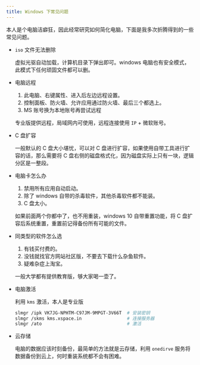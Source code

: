 ```yaml
---
title: Windows 下常见问题
---
```


本人是个电脑洁癖狂，因此经常研究如何简化电脑，下面是我多次折腾得到的一些常见问题。

- `iso` 文件无法删除

  虚拟光驱自动加载，计算机目录下弹出即可。windows 电脑也有安全模式，此模式下任何顽固文件都可以删。

- 电脑远程

  1. 此电脑、右键属性、进入后左边远程设置。
  2. 控制面板、防火墙、允许应用通过防火墙、最后三个都选上。
  3. MS 账号换为本地账号再尝试远程

  专业版提供远程，局域网内可使用，远程连接使用 `IP` + 微软账号。

- C 盘扩容

  一般默认的 C 盘大小堪忧，可以对 C 盘进行扩容，如果使用自带工具进行扩容的话，那么需要将 C 盘右侧的磁盘格式化，因为磁盘实际上只有一块，逻辑分区是一整段。

- 电脑卡怎么办

  1. 禁用所有应用自动启动。
  2. 除了 windows 自带的杀毒软件，其他杀毒软件都不能装。
  3. C 盘太小。

  如果前面两个你都中了，也不用重装，windows 10 自带重置功能，将 C 盘扩容后系统重置，重置前记得备份所有可能的文件。

- 同类型的软件怎么选

  1. 有钱买付费的。
  2. 没钱就找官方网站社区版，不要去下载什么杂鱼软件。
  3. 疑难杂症上淘宝。

  一般大学都有提供教育版，够大家喝一壶了。
  
- 电脑激活

  利用 `kms` 激活，本人是专业版

  ```bash
  slmgr /ipk VK7JG-NPHTM-C97JM-9MPGT-3V66T  # 安装密钥
  slmgr /skms kms.xspace.in                 # 连接服务器
  slmgr /ato                                # 激活
  ```

- 云存储

  电脑的数据应该时刻备份，最简单的方法就是云存储，利用 `onedirve` 服务将数据备份到云上，何时重装系统都不会有困难。
